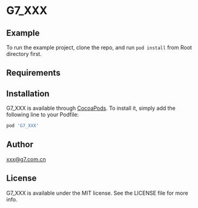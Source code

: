 # G7_XXX

## Example

To run the example project, clone the repo, and run `pod install` from  Root directory first.

## Requirements

## Installation

G7_XXX is available through [CocoaPods](https://cocoapods.org). To install
it, simply add the following line to your Podfile:

```ruby
pod 'G7_XXX'
```

## Author

xxx@g7.com.cn

## License

G7_XXX is available under the MIT license. See the LICENSE file for more info.
